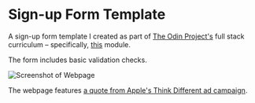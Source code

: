 # Sign-up Form Template

A sign-up form template I created as part of [The Odin Project's](https://www.theodinproject.com/) full stack curriculum – specifically, [this](https://www.theodinproject.com/lessons/node-path-intermediate-html-and-css-sign-up-form) module. 

The form includes basic validation checks.

![Screenshot of Webpage](./screenshot.png)

The webpage features [a quote from Apple's Think Different ad campaign](https://basicappleguy.com/basicappleblog/heres-to-the-crazy-ones).

